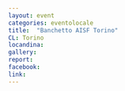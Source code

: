```yaml
---
layout: event
categories: eventolocale
title:  "Banchetto AISF Torino"
CL: Torino
locandina:
gallery:
report:
facebook: 
link: 
---
```


